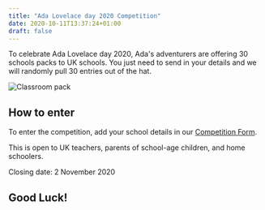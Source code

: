 ```yaml
---
title: "Ada Lovelace day 2020 Competition"
date: 2020-10-11T13:37:24+01:00
draft: false
---
```


To celebrate Ada Lovelace day 2020, Ada's adventurers are offering 30 schools packs to UK schools. You just need to send in your details and we will randomly pull 30 entries out of the hat.

![Classroom pack](/media/classroom_pack.jpg)

## How to enter

To enter the competition, add your school details in our [Competition Form](https://forms.gle/DhuGJBiXvjBU8xZK8).

This is open to UK teachers, parents of school-age children, and home schoolers.

Closing date: 2 November 2020

## Good Luck!
